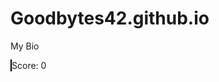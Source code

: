 # Goodbytes42.github.io
My Bio

<div onload="startGame()">

<canvas id="myCanvas" width="800" height="600" style="border:1px solid #000000;background-color:#000000" onkeypress="handleInput(event)">
</canvas> 
Score:
<label id="myScore">0</label>
</div>
 
<script src="spaceshooter/game.js">
